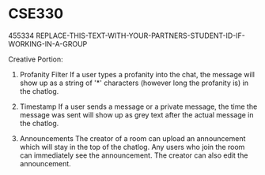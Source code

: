 # CSE330
455334
REPLACE-THIS-TEXT-WITH-YOUR-PARTNERS-STUDENT-ID-IF-WORKING-IN-A-GROUP

Creative Portion:
1) Profanity Filter
If a user types a profanity into the chat, the message will show up as a string of '*' characters (however long the profanity is) in the chatlog.

2) Timestamp
If a user sends a message or a private message, the time the message was sent will
show up as grey text after the actual message in the chatlog.

3) Announcements
The creator of a room can upload an announcement which will stay in the top of the chatlog.  Any users who join the room can immediately see the announcement.  The creator
can also edit the announcement.